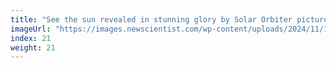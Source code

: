 ```yaml
---
title: "See the sun revealed in stunning glory by Solar Orbiter pictures"
imageUrl: "https://images.newscientist.com/wp-content/uploads/2024/11/19200845/SEI_230042522.jpg?width=788"
index: 21
weight: 21
---
```


